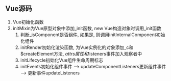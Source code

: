 ## Vue源码
1. Vue初始化函数
2. initMixin为Vue原型对象中添加_init函数, new Vue构造对象时调用_init函数
   1. 判断_isComponent是否组件, 如果是, 则调用initInternalComponent初始化组件
   2. initRender初始化渲染函数, 为Vue实例化的对象添加_c和$createElement方法, $attrs属性和$listeners事件加入观察者中
   3. initLifecycle初始化Vue组件生命周期标志
   4. initEvents初始化组件事件 --> updateComponentListeners更新组件事件 --> 更新事件updateListeners